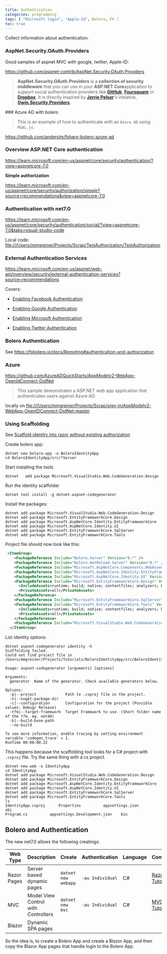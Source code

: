 ```yaml
---
title: Authentication
categories: programming
tags: [ "Microsoft login", "Apple-Id", Bolero, F# ]
toc: true
---
```



Collect information about authentication.

### AspNet.Security.OAuth.Providers

Good samples of aspnet MVC with google, twitter, Apple-ID:

<https://github.com/aspnet-contrib/AspNet.Security.OAuth.Providers>

> **AspNet.Security.OAuth.Providers** is a **collection of security middleware** that you can use in your **ASP.NET Core**application to support social authentication providers like **[GitHub](https://github.com/)**, **[Foursquare](https://foursquare.com/)** or **[Dropbox](https://www.dropbox.com/)**. It is directly inspired by **[Jerrie Pelser](https://github.com/jerriep)**'s initiative, **[Owin.Security.Providers](https://github.com/RockstarLabs/OwinOAuthProviders)**.


### Azure AD with bolero

> This is an example of how to authenticate with an `Azure AD` using `MSAL.js`.

<https://github.com/anderslm/fsharp-bolero-azure-ad>

### Overview ASP.NET Core authentication

<https://learn.microsoft.com/en-us/aspnet/core/security/authentication/?view=aspnetcore-7.0>

**Simple authorization**

<https://learn.microsoft.com/en-us/aspnet/core/security/authorization/simple?source=recommendations&view=aspnetcore-7.0>

### Authentication with net7.0

<https://learn.microsoft.com/en-us/aspnet/core/security/authentication/social/?view=aspnetcore-7.0&tabs=visual-studio-code>

Local code: <file:///Users/mmgreiner/Projects/Scrap/TestAuthorization/TestAuthorization>

### External Authentication Services

<https://learn.microsoft.com/en-us/aspnet/web-api/overview/security/external-authentication-services?source=recommendations>

Covers: 
* [Enabling Facebook Authentication](https://learn.microsoft.com/en-us/aspnet/web-api/overview/security/external-authentication-services?source=recommendations#FACEBOOK)
    
* [Enabling Google Authentication](https://learn.microsoft.com/en-us/aspnet/web-api/overview/security/external-authentication-services?source=recommendations#GOOGLE)
    
* [Enabling Microsoft Authentication](https://learn.microsoft.com/en-us/aspnet/web-api/overview/security/external-authentication-services?source=recommendations#MICROSOFT)
    
* [Enabling Twitter Authentication](https://learn.microsoft.com/en-us/aspnet/web-api/overview/security/external-authentication-services?source=recommendations#TWITTER)

### Bolero Authentication

See <https://fsbolero.io/docs/Remoting#authentication-and-authorization>


### Azure

https://github.com/AzureADQuickStarts/AppModelv2-WebApp-OpenIdConnect-DotNet

> This sample demonstrates a ASP.NET web app application that authenticates users against Azure AD.

locally on <file:///Users/mmgreiner/Projects/Scrap/sign-in/AppModelv2-WebApp-OpenIDConnect-DotNet-master>

### Using Scaffolding

See [Scaffold identity into razor without existing authorization](https://learn.microsoft.com/en-us/aspnet/core/security/authentication/scaffold-identity?view=aspnetcore-7.0&tabs=netcore-cli#scaffold-identity-into-a-razor-project-without-existing-authorization)

Create bolero app:

    dotnet new bolero-app -o BoleroIdentityApp
    cd BoleroIdentityApp/src/*Server

Start installing the tools

    dotnet   add package Microsoft.VisualStudio.Web.CodeGeneration.Design
    
Run the identity scaffolder

    dotnet tool install -g dotnet-aspnet-codegenerator
        
Install the packages:

~~~ 
dotnet add package Microsoft.VisualStudio.Web.CodeGeneration.Design
dotnet add package Microsoft.EntityFrameworkCore.Design
dotnet add package Microsoft.AspNetCore.Identity.EntityFrameworkCore
dotnet add package Microsoft.AspNetCore.Identity.UI
dotnet add package Microsoft.EntityFrameworkCore.SqlServer
dotnet add package Microsoft.EntityFrameworkCore.Tools
~~~

Project file should now look like this:

~~~xml
 <ItemGroup>
    <PackageReference Include="Bolero.Server" Version="0.*" />
    <PackageReference Include="Bolero.HotReload.Server" Version="0.*" />
    <PackageReference Include="Microsoft.AspNetCore.Components.WebAssembly.Server" Version="7.0.*" />
    <PackageReference Include="Microsoft.AspNetCore.Identity.EntityFrameworkCore" Version="7.0.4" />
    <PackageReference Include="Microsoft.AspNetCore.Identity.UI" Version="7.0.4" />
    <PackageReference Include="Microsoft.EntityFrameworkCore.Design" Version="7.0.4">
      <IncludeAssets>runtime; build; native; contentfiles; analyzers; buildtransitive</IncludeAssets>
      <PrivateAssets>all</PrivateAssets>
    </PackageReference>
    <PackageReference Include="Microsoft.EntityFrameworkCore.SqlServer" Version="7.0.4" />
    <PackageReference Include="Microsoft.EntityFrameworkCore.Tools" Version="7.0.4">
      <IncludeAssets>runtime; build; native; contentfiles; analyzers; buildtransitive</IncludeAssets>
      <PrivateAssets>all</PrivateAssets>
    </PackageReference>
    <PackageReference Include="Microsoft.VisualStudio.Web.CodeGeneration.Design" Version="7.0.5" />
  </ItemGroup>  
~~~

    
List identity options:

~~~
dotnet aspnet-codegenerator identity -h
Scaffolding failed.
Could not find project file in /Users/mmgreiner/Projects/Tutorials/BoleroIdentityApp/src/BoleroIdentityApp.Server

Usage: aspnet-codegenerator [arguments] [options]

Arguments:
  generator  Name of the generator. Check available generators below.

Options:
  -p|--project             Path to .csproj file in the project.
  -n|--nuget-package-dir   
  -c|--configuration       Configuration for the project (Possible values: Debug/ Release)
  -tfm|--target-framework  Target Framework to use. (Short folder name of the tfm. eg. net46)
  -b|--build-base-path     
  --no-build               

To see more information, enable tracing by setting environment variable 'codegen_trace' = 1.
RunTime 00:00:00.22
~~~

This happens because the scaffolding tool looks for a C# project with `.csproj` file.
Try the same thing with a cs project.

    dotnet new web -o IdentityApp
    cd IdentityApp
    dotnet add package Microsoft.VisualStudio.Web.CodeGeneration.Design
    dotnet add package Microsoft.EntityFrameworkCore.Design
    dotnet add package Microsoft.AspNetCore.Identity.EntityFrameworkCore
    dotnet add package Microsoft.AspNetCore.Identity.UI
    dotnet add package Microsoft.EntityFrameworkCore.SqlServer
    dotnet add package Microsoft.EntityFrameworkCore.Tools
    ls                                                                 
    IdentityApp.csproj		Properties			appsettings.json		obj
    Program.cs			appsettings.Development.json	bin

## Bolero and Authentication

The new net7.0 allows the following creatings:

| Web Type    | Description                         | Create              | Authentication    | Language | Comment          |
|-------------|-------------------------------------|---------------------|-------------------|----------|------------------|
| Razor Pages | Server based dynamic pages          | `dotnet new webapp` | `-au Individual`  | C#       | [Razor Tutorial] |
| MVC         | Model View Control with Controllers | `dotnet new mvc`    | `-au Individual`  | C#       | [MVC Tutorial]   |
| Blazor      | Dynamic SPA pages                   |                     |                   |          |                  |
So the idea is, to create a Bolero App and create a Blazor App, and then copy the Blazor App pages that handle login to the Bolero App.

[Razor Tutorial]: https://learn.microsoft.com/en-us/aspnet/core/tutorials/razor-pages/razor-pages-start?view=aspnetcore-7.0&tabs=visual-studio-code
[MVC Tutorial]: https://learn.microsoft.com/en-us/aspnet/core/tutorials/first-mvc-app/start-mvc?view=aspnetcore-7.0&tabs=visual-studio


[Blazor Tutorial]: https://dotnet.microsoft.com/en-us/learn/aspnet/blazor-tutorial/intro

